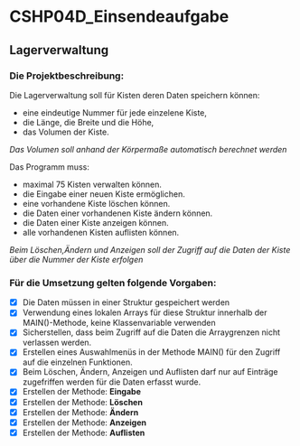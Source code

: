 # CSHP04D_Einsendeaufgabe
## Lagerverwaltung

### Die Projektbeschreibung:

Die Lagerverwaltung soll für Kisten deren Daten speichern können:
* eine eindeutige Nummer für jede einzelene Kiste,
* die Länge, die Breite und die Höhe,
* das Volumen der Kiste.

*Das Volumen soll anhand der Körpermaße automatisch berechnet werden*

Das Programm muss:
* maximal 75 Kisten verwalten können.
* die Eingabe einer neuen Kiste ermöglichen.
* eine vorhandene Kiste löschen können.
* die Daten einer vorhandenen Kiste ändern können.
* die Daten einer Kiste anzeigen können.
* alle vorhandenen Kisten auflisten können.

*Beim Löschen,Ändern und Anzeigen soll der Zugriff auf die Daten der Kiste über die Nummer der Kiste erfolgen*

### Für die Umsetzung gelten folgende Vorgaben:
- [x] Die Daten müssen in einer Struktur gespeichert werden
- [x] Verwendung eines lokalen Arrays für diese Struktur innerhalb der MAIN()-Methode, keine Klassenvariable verwenden
- [x] Sicherstellen, dass beim Zugriff auf die Daten die Arraygrenzen nicht verlassen werden.
- [x] Erstellen eines Auswahlmenüs in der Methode MAIN() für den Zugriff auf die einzelnen Funktionen.
- [x] Beim Löschen, Ändern, Anzeigen und Auflisten darf nur auf Einträge zugefriffen werden für die Daten erfasst wurde.
- [x] Erstellen der Methode: **Eingabe**
- [x] Erstellen der Methode: **Löschen**
- [x] Erstellen der Methode: **Ändern**
- [x] Erstellen der Methode: **Anzeigen**
- [x] Erstellen der Methode: **Auflisten**  
